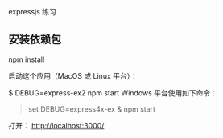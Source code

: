expressjs 练习

## 安装依赖包 ##

npm install

启动这个应用（MacOS 或 Linux 平台）：

$ DEBUG=express-ex2 npm start
Windows 平台使用如下命令：

> set DEBUG=express4x-ex & npm start

打开：
[http://localhost:3000/](http://localhost:3000/)
